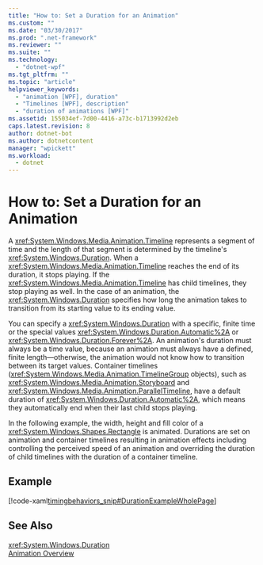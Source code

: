 ```yaml
---
title: "How to: Set a Duration for an Animation"
ms.custom: ""
ms.date: "03/30/2017"
ms.prod: ".net-framework"
ms.reviewer: ""
ms.suite: ""
ms.technology: 
  - "dotnet-wpf"
ms.tgt_pltfrm: ""
ms.topic: "article"
helpviewer_keywords: 
  - "animation [WPF], duration"
  - "Timelines [WPF], description"
  - "duration of animations [WPF]"
ms.assetid: 155034ef-7d00-4416-a73c-b1713992d2eb
caps.latest.revision: 8
author: dotnet-bot
ms.author: dotnetcontent
manager: "wpickett"
ms.workload: 
  - dotnet
---
```

# How to: Set a Duration for an Animation
A <xref:System.Windows.Media.Animation.Timeline> represents a segment of time and the length of that segment is determined by the timeline's <xref:System.Windows.Duration>. When a <xref:System.Windows.Media.Animation.Timeline> reaches the end of its duration, it stops playing. If the <xref:System.Windows.Media.Animation.Timeline> has child timelines, they stop playing as well. In the case of an animation, the <xref:System.Windows.Duration> specifies how long the animation takes to transition from its starting value to its ending value.  
  
 You can specify a <xref:System.Windows.Duration> with a specific, finite time or the special values <xref:System.Windows.Duration.Automatic%2A> or <xref:System.Windows.Duration.Forever%2A>. An animation's duration must always be a time value, because an animation must always have a defined, finite length—otherwise, the animation would not know how to transition between its target values. Container timelines (<xref:System.Windows.Media.Animation.TimelineGroup> objects), such as <xref:System.Windows.Media.Animation.Storyboard> and <xref:System.Windows.Media.Animation.ParallelTimeline>, have a default duration of <xref:System.Windows.Duration.Automatic%2A>, which means they automatically end when their last child stops playing.  
  
 In the following example, the width, height and fill color of a <xref:System.Windows.Shapes.Rectangle> is animated. Durations are set on animation and container timelines resulting in animation effects including controlling the perceived speed of an animation and overriding the duration of child timelines with the duration of a container timeline.  
  
## Example  
 [!code-xaml[timingbehaviors_snip#DurationExampleWholePage](../../../../samples/snippets/csharp/VS_Snippets_Wpf/timingbehaviors_snip/CSharp/DurationExample.xaml#durationexamplewholepage)]  
  
## See Also  
 <xref:System.Windows.Duration>  
 [Animation Overview](../../../../docs/framework/wpf/graphics-multimedia/animation-overview.md)
